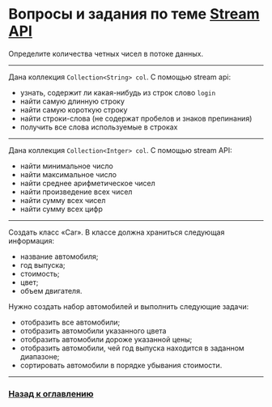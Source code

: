 # Вопросы и задания по теме [Stream API](./stream_api.md)

Определите количества четных чисел в потоке данных.

---

Дана коллекция `Collection<String> col`.
С помощью stream api:
- узнать, содержит ли какая-нибудь из строк слово `login`
- найти самую длинную строку
- найти самую короткую строку
- найти строки-слова (не содержат пробелов и знаков препинания)
- получить все слова используемые в строках

---

Дана коллекция `Collection<Intger> col`.
С помощью stream API:
- найти минимальное число
- найти максимальное число
- найти среднее арифметическое чисел
- найти произведение всех чисел
- найти сумму всех чисел
- найти сумму всех цифр

---

Создать класс «Car». В классе должна храниться следующая информация:

- название автомобиля;
- год выпуска;
- стоимость;
- цвет;
- объем двигателя.

Нужно создать набор автомобилей и выполнить следующие задачи:

- отобразить все автомобили;
- отобразить автомобили указанного цвета
- отобразить автомобили дороже указанной цены;
- отобразить автомобили, чей год выпуска находится в заданном диапазоне;
- сортировать автомобили в порядке убывания стоимости.

---

### [Назад к оглавлению](../README.md)